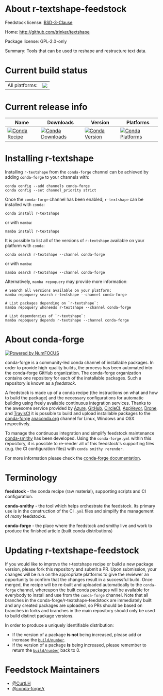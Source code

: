 About r-textshape-feedstock
===========================

Feedstock license: [BSD-3-Clause](https://github.com/conda-forge/r-textshape-feedstock/blob/main/LICENSE.txt)

Home: http://github.com/trinker/textshape

Package license: GPL-2.0-only

Summary: Tools that can be used to reshape and restructure text data.

Current build status
====================


<table><tr><td>All platforms:</td>
    <td>
      <a href="https://dev.azure.com/conda-forge/feedstock-builds/_build/latest?definitionId=1718&branchName=main">
        <img src="https://dev.azure.com/conda-forge/feedstock-builds/_apis/build/status/r-textshape-feedstock?branchName=main">
      </a>
    </td>
  </tr>
</table>

Current release info
====================

| Name | Downloads | Version | Platforms |
| --- | --- | --- | --- |
| [![Conda Recipe](https://img.shields.io/badge/recipe-r--textshape-green.svg)](https://anaconda.org/conda-forge/r-textshape) | [![Conda Downloads](https://img.shields.io/conda/dn/conda-forge/r-textshape.svg)](https://anaconda.org/conda-forge/r-textshape) | [![Conda Version](https://img.shields.io/conda/vn/conda-forge/r-textshape.svg)](https://anaconda.org/conda-forge/r-textshape) | [![Conda Platforms](https://img.shields.io/conda/pn/conda-forge/r-textshape.svg)](https://anaconda.org/conda-forge/r-textshape) |

Installing r-textshape
======================

Installing `r-textshape` from the `conda-forge` channel can be achieved by adding `conda-forge` to your channels with:

```
conda config --add channels conda-forge
conda config --set channel_priority strict
```

Once the `conda-forge` channel has been enabled, `r-textshape` can be installed with `conda`:

```
conda install r-textshape
```

or with `mamba`:

```
mamba install r-textshape
```

It is possible to list all of the versions of `r-textshape` available on your platform with `conda`:

```
conda search r-textshape --channel conda-forge
```

or with `mamba`:

```
mamba search r-textshape --channel conda-forge
```

Alternatively, `mamba repoquery` may provide more information:

```
# Search all versions available on your platform:
mamba repoquery search r-textshape --channel conda-forge

# List packages depending on `r-textshape`:
mamba repoquery whoneeds r-textshape --channel conda-forge

# List dependencies of `r-textshape`:
mamba repoquery depends r-textshape --channel conda-forge
```


About conda-forge
=================

[![Powered by
NumFOCUS](https://img.shields.io/badge/powered%20by-NumFOCUS-orange.svg?style=flat&colorA=E1523D&colorB=007D8A)](https://numfocus.org)

conda-forge is a community-led conda channel of installable packages.
In order to provide high-quality builds, the process has been automated into the
conda-forge GitHub organization. The conda-forge organization contains one repository
for each of the installable packages. Such a repository is known as a *feedstock*.

A feedstock is made up of a conda recipe (the instructions on what and how to build
the package) and the necessary configurations for automatic building using freely
available continuous integration services. Thanks to the awesome service provided by
[Azure](https://azure.microsoft.com/en-us/services/devops/), [GitHub](https://github.com/),
[CircleCI](https://circleci.com/), [AppVeyor](https://www.appveyor.com/),
[Drone](https://cloud.drone.io/welcome), and [TravisCI](https://travis-ci.com/)
it is possible to build and upload installable packages to the
[conda-forge](https://anaconda.org/conda-forge) [anaconda.org](https://anaconda.org/)
channel for Linux, Windows and OSX respectively.

To manage the continuous integration and simplify feedstock maintenance
[conda-smithy](https://github.com/conda-forge/conda-smithy) has been developed.
Using the ``conda-forge.yml`` within this repository, it is possible to re-render all of
this feedstock's supporting files (e.g. the CI configuration files) with ``conda smithy rerender``.

For more information please check the [conda-forge documentation](https://conda-forge.org/docs/).

Terminology
===========

**feedstock** - the conda recipe (raw material), supporting scripts and CI configuration.

**conda-smithy** - the tool which helps orchestrate the feedstock.
                   Its primary use is in the construction of the CI ``.yml`` files
                   and simplify the management of *many* feedstocks.

**conda-forge** - the place where the feedstock and smithy live and work to
                  produce the finished article (built conda distributions)


Updating r-textshape-feedstock
==============================

If you would like to improve the r-textshape recipe or build a new
package version, please fork this repository and submit a PR. Upon submission,
your changes will be run on the appropriate platforms to give the reviewer an
opportunity to confirm that the changes result in a successful build. Once
merged, the recipe will be re-built and uploaded automatically to the
`conda-forge` channel, whereupon the built conda packages will be available for
everybody to install and use from the `conda-forge` channel.
Note that all branches in the conda-forge/r-textshape-feedstock are
immediately built and any created packages are uploaded, so PRs should be based
on branches in forks and branches in the main repository should only be used to
build distinct package versions.

In order to produce a uniquely identifiable distribution:
 * If the version of a package **is not** being increased, please add or increase
   the [``build/number``](https://docs.conda.io/projects/conda-build/en/latest/resources/define-metadata.html#build-number-and-string).
 * If the version of a package **is** being increased, please remember to return
   the [``build/number``](https://docs.conda.io/projects/conda-build/en/latest/resources/define-metadata.html#build-number-and-string)
   back to 0.

Feedstock Maintainers
=====================

* [@CurtLH](https://github.com/CurtLH/)
* [@conda-forge/r](https://github.com/orgs/conda-forge/teams/r/)

